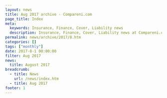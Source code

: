 ```yaml
---
layout: news
title: Aug 2017 archive - Compareni.com
page_title: Index
meta:
  keywords: Insurance, Finance, Cover, Liability news
  description: Insurance, Finance, Cover, Liability news at Compareni.com
permalink: news/archive/2017/8.htm
categories: []
tags: ["monthly"]
date: 2017-8-1 00:00:00
filter: Aug 2017
news:
  title: August 2017
breadcrumb:
  - title: News
    url: /news/index.htm
  - title: Aug 2017
footer: 1
---
```


